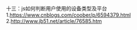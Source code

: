 十三：js如何判断用户使用的设备类型及平台
    1.https://www.cnblogs.com/coober/p/6594379.html
    2.http://www.jb51.net/article/76585.htm